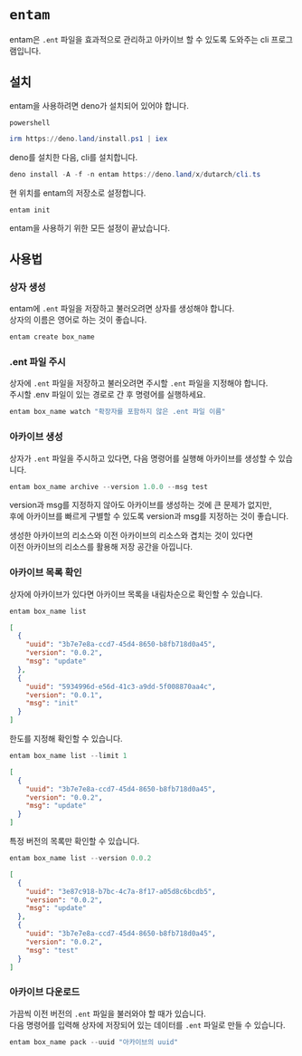 # `entam`

entam은 `.ent` 파일을 효과적으로 관리하고 아카이브 할 수 있도록 도와주는 cli 프로그램입니다.

## 설치

entam을 사용하려면 deno가 설치되어 있어야 합니다.

`powershell`

```powershell
irm https://deno.land/install.ps1 | iex
```

deno를 설치한 다음, cli를 설치합니다.

```powershell
deno install -A -f -n entam https://deno.land/x/dutarch/cli.ts
```

현 위치를 entam의 저장소로 설정합니다.

```
entam init
```

entam을 사용하기 위한 모든 설정이 끝났습니다.

## 사용법

### 상자 생성

entam에 `.ent` 파일을 저장하고 불러오려면 상자를 생성해야 합니다.  
상자의 이름은 영어로 하는 것이 좋습니다.

```powershell
entam create box_name
```

### .ent 파일 주시

상자에 `.ent` 파일을 저장하고 불러오려면 주시할 `.ent` 파일을 지정해야 합니다.  
주시할 .env 파일이 있는 경로로 간 후 명령어를 실행하세요.

```powershell
entam box_name watch "확장자를 포함하지 않은 .ent 파일 이름"
```

### 아카이브 생성

상자가 `.ent` 파일을 주시하고 있다면, 다음 명령어를 실행해 아카이브를 생성할 수 있습니다.

```powershell
entam box_name archive --version 1.0.0 --msg test
```

version과 msg를 지정하지 않아도 아카이브를 생성하는 것에 큰 문제가 없지만,  
후에 아카이브를 빠르게 구별할 수 있도록 version과 msg를 지정하는 것이 좋습니다.

생성한 아카이브의 리소스와 이전 아카이브의 리소스와 겹치는 것이 있다면  
이전 아카이브의 리소스를 활용해 저장 공간을 아낍니다.

### 아카이브 목록 확인

상자에 아카이브가 있다면 아카이브 목록을 내림차순으로 확인할 수 있습니다.

```powershell
entam box_name list
```

```json
[
  {
    "uuid": "3b7e7e8a-ccd7-45d4-8650-b8fb718d0a45",
    "version": "0.0.2",
    "msg": "update"
  },
  {
    "uuid": "5934996d-e56d-41c3-a9dd-5f008870aa4c",
    "version": "0.0.1",
    "msg": "init"
  }
]
```

한도를 지정해 확인할 수 있습니다.

```powershell
entam box_name list --limit 1
```

```json
[
  {
    "uuid": "3b7e7e8a-ccd7-45d4-8650-b8fb718d0a45",
    "version": "0.0.2",
    "msg": "update"
  }
]
```

특정 버전의 목록만 확인할 수 있습니다.

```powershell
entam box_name list --version 0.0.2
```

```json
[
  {
    "uuid": "3e87c918-b7bc-4c7a-8f17-a05d8c6bcdb5",
    "version": "0.0.2",
    "msg": "update"
  },
  {
    "uuid": "3b7e7e8a-ccd7-45d4-8650-b8fb718d0a45",
    "version": "0.0.2",
    "msg": "test"
  }
]
```

### 아카이브 다운로드

가끔씩 이전 버전의 `.ent` 파일을 불러와야 할 때가 있습니다.  
다음 명령어를 입력해 상자에 저장되어 있는 데이터를 `.ent` 파일로 만들 수 있습니다.

```powershell
entam box_name pack --uuid "아카이브의 uuid"
```
